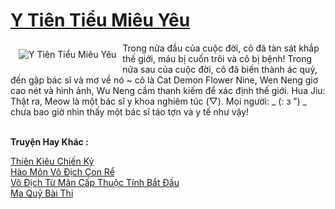 <a href="https://truyentiki.com/y-tien-tieu-mieu-yeu.30488/" title="Y Tiên Tiểu Miêu Yêu"><h1>Y Tiên Tiểu Miêu Yêu</h1></a><div style="display:table"><img align="right" style="float: left; padding: 10px;" src="https://truyentiki.com/a/img/str/src/30488.jpg" alt="Y Tiên Tiểu Miêu Yêu">Trong nửa đầu của cuộc đời, cô đã tàn sát khắp thế giới, máu bị cuốn trôi và cô bị bệnh! Trong nửa sau của cuộc đời, cô đã biến thành ác quỷ, đến gặp bác sĩ và mơ về nó ~ cô là Cat Demon Flower Nine, Wen Neng giơ cao nét và hình ảnh, Wu Neng cầm thanh kiếm để xác định thế giới. Hua Jiu: Thật ra, Meow là một bác sĩ y khoa nghiêm túc (▽). Mọi người: _ (: з ”) _ chưa bao giờ nhìn thấy một bác sĩ táo tợn và y tế như vậy!</div><p><br><b>Truyện Hay Khác :</b></p><a href="https://truyentiki.com/thien-kieu-chien-ky.30487/" alt="Thiên Kiêu Chiến Kỷ">Thiên Kiêu Chiến Kỷ</a><br/><a href="https://truyentiki.wordpress.com/2020/06/08/hao-mon-vo-dich-con-re/" alt="Hào Môn Vô Địch Con Rể">Hào Môn Vô Địch Con Rể</a><br/><a href="https://github.com/nownovels/truyenhay/tree/master/truyenhay/30536/README.md" alt="Vô Địch Từ Mãn Cấp Thuộc Tính Bắt Đầu">Vô Địch Từ Mãn Cấp Thuộc Tính Bắt Đầu</a><br/><a href="https://github.com/nownovels/truyenhay/tree/master/truyenhay/30828/README.md" alt="Ma Quỷ Bài Thi">Ma Quỷ Bài Thi</a><br/>